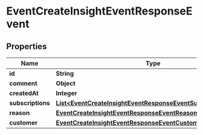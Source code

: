 

# EventCreateInsightEventResponseEvent


## Properties

| Name | Type | Description | Notes |
|------------ | ------------- | ------------- | -------------|
|**id** | **String** |  |  [optional] |
|**comment** | **Object** |  |  [optional] |
|**createdAt** | **Integer** |  |  [optional] |
|**subscriptions** | [**List&lt;EventCreateInsightEventResponseEventSubscriptionsInner&gt;**](EventCreateInsightEventResponseEventSubscriptionsInner.md) |  |  [optional] |
|**reason** | [**EventCreateInsightEventResponseEventReason**](EventCreateInsightEventResponseEventReason.md) |  |  [optional] |
|**customer** | [**EventCreateInsightEventResponseEventCustomer**](EventCreateInsightEventResponseEventCustomer.md) |  |  [optional] |



